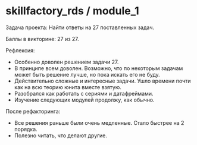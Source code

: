# skillfactory_rds / module_1
Задача проекта: Найти ответы на 27 поставленных задач.

Баллы в викторине: 27 из 27.

Рефлексия:
- Особенно доволен решением задачи 27.
- В принципе всем доволен. Возможно, что по некоторым задачам может быть решение лучше, но пока искать его не буду.
- Действительно сложные и интересные задачи. Ушло времени почти как на всю теорию юнита вместе взятую.
- Разобрался как работать с сериями и датафреймами.
- Изучение следующих модулей продолжу, как обычно.

После рефакторинга:
- Все решения раньше были очень медленные. Стало быстрее на 2 порядка.
- Полезно читать, что делают другие.
